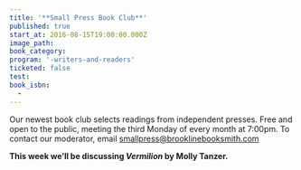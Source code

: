 ```yaml
---
title: '**Small Press Book Club**'
published: true
start_at: 2016-08-15T19:00:00.000Z
image_path:
book_category:
program: '-writers-and-readers'
ticketed: false
test:
book_isbn:
  -
---
```



Our newest book club selects readings from independent presses. Free and open to the public, meeting the third Monday of every month at 7:00pm. To contact our moderator, email smallpress@brooklinebooksmith.com

**This week we’ll be discussing *Vermilion* by Molly Tanzer.**